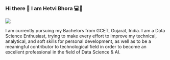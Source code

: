 ### Hi there 👋 I am Hetvi Bhora 💻👩



<img src="https://github.com/hetvi-1905/hetvi-1905/assets/84613393/39862813-081f-4c59-99af-bcaf3e07b8dc" style="max-width: 1000px ;max-height:750px% display: inline-block;" data-target="animated-image.originalImage">



I am currently pursuing my Bachelors from GCET, Gujarat, India. I am a Data Science Enthusiast, trying to make every effort to improve my technical, analytical, and soft skills for personal development, as well as to be a meaningful contributor to technological field in order to become an excellent professional in the field of Data Science & AI.

